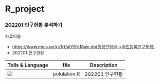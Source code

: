 # R_project

### 202201 인구현황 분석하기

자료이용
- https://www.mois.go.kr/frt/a01/frtMain.do(행정안정부->주민등록인구통계)
- 202201 인구현황

| Tolls & Language | file | Description |
| ------ | ------ | ------ |
| <img src="https://img.shields.io/badge/R-276DC3?style=flat-square&logo=R&logoColor=white"/></a> | polulation.R | 202201 인구현황 |
